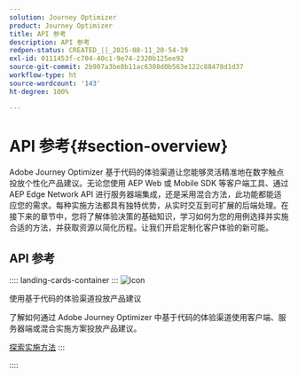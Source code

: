 ```yaml
---
solution: Journey Optimizer
product: Journey Optimizer
title: API 参考
description: API 参考
redpen-status: CREATED_||_2025-08-11_20-54-39
exl-id: 0111453f-c704-40c1-9e74-2320b125ee92
source-git-commit: 2b907a3be8b11ac6308d0b563e122c88478d1d37
workflow-type: ht
source-wordcount: '143'
ht-degree: 100%

---
```


# API 参考{#section-overview}

Adobe Journey Optimizer 基于代码的体验渠道让您能够灵活精准地在数字触点投放个性化产品建议。无论您使用 AEP Web 或 Mobile SDK 等客户端工具、通过 AEP Edge Network API 进行服务器端集成，还是采用混合方法，此功能都能适应您的需求。每种实施方法都具有独特优势，从实时交互到可扩展的后端处理。在接下来的章节中，您将了解体验决策的基础知识，学习如何为您的用例选择并实施合适的方法，并获取资源以简化历程。让我们开启定制化客户体验的新可能。

## API 参考

:::: landing-cards-container
:::
![icon](https://cdn.experienceleague.adobe.com/icons/code-branch.svg?lang=zh-Hans)

使用基于代码的体验渠道投放产品建议

了解如何通过 Adobe Journey Optimizer 中基于代码的体验渠道使用客户端、服务器端或混合实施方案投放产品建议。

[探索实施方法](../using/experience-decisioning/api-reference/deliver.md)
:::

::::
